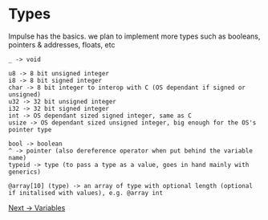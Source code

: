# Types
Impulse has the basics. we plan to implement more types such as booleans, pointers & addresses, floats, etc
<br>
```
_ -> void

u8 -> 8 bit unsigned integer
i8 -> 8 bit signed integer
char -> 8 bit integer to interop with C (OS dependant if signed or unsigned)
u32 -> 32 bit unsigned integer
i32 -> 32 bit signed integer
int -> OS dependant sized signed integer, same as C
usize -> OS dependant sized unsigned integer, big enough for the OS's pointer type

bool -> boolean
^ -> pointer (also dereference operator when put behind the variable name)
typeid -> type (to pass a type as a value, goes in hand mainly with generics)

@array[10] (type) -> an array of type with optional length (optional if initalised with values), e.g. @array int
```

<a href="./Variables.md">Next -> Variables</a>
